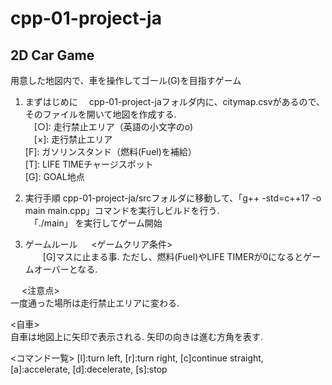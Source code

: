 # cpp-01-project-ja

## 2D Car Game
用意した地図内で、車を操作してゴール(G)を目指すゲーム    

1. まずはじめに
　cpp-01-project-jaフォルダ内に、citymap.csvがあるので、そのファイルを開いて地図を作成する.  
　[○]: 走行禁止エリア（英語の小文字のo)  
　[×]: 走行禁止エリア  
  [F]: ガソリンスタンド（燃料(Fuel)を補給）  
  [T]: LIFE TIMEチャージスポット  
  [G]: GOAL地点  

2. 実行手順
   cpp-01-project-ja/srcフォルダに移動して、「g++ -std=c++17 -o main main.cpp」コマンドを実行しビルドを行う.  
　「./main」 を実行してゲーム開始  

3. ゲームルール
　 <ゲームクリア条件>  
　　[G]マスに止まる事. ただし、燃料(Fuel)やLIFE TIMERが0になるとゲームオーバーとなる.  
  
　 <注意点>  
    一度通った場所は走行禁止エリアに変わる.
  
   <自車>  
    自車は地図上に矢印で表示される. 矢印の向きは進む方角を表す.  

   <コマンド一覧>
    [l]:turn left, [r]:turn right, [c]continue straight,  
    [a]:accelerate, [d]:decelerate, [s]:stop